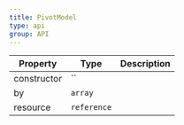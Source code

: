 ```yaml
---
title: PivotModel
type: api
group: API
---
```


Property | Type | Description 
---|---|---
constructor | `` |
by | `array` |
resource | `reference` |
